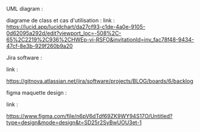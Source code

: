 UML diagram :

diagrame de class et cas d'utilisation : 
link : https://lucid.app/lucidchart/da27cf93-c1de-4a0e-9105-0d62095a292d/edit?viewport_loc=-508%2C-65%2C2219%2C936%2CHWEp-vi-RSFO&invitationId=inv_fac78f48-9434-47cf-8e3b-929f260b9a20








Jira software : 

link : 

https://gitnova.atlassian.net/jira/software/projects/BLOG/boards/6/backlog




figma maquette design : 

link : 

https://www.figma.com/file/n6pV6dTdf69ZK9WY94S17O/Untitled?type=design&mode=design&t=SD25r2SyBwUOU3et-1